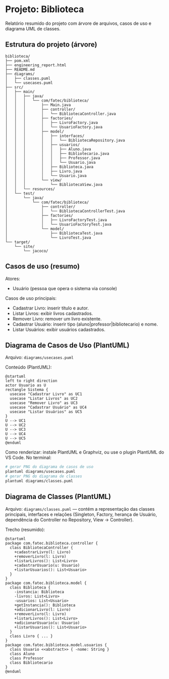 # Projeto: Biblioteca

Relatório resumido do projeto com árvore de arquivos, casos de uso e diagrama UML de classes.

## Estrutura do projeto (árvore)

```
biblioteca/
├── pom.xml
├── engineering_report.html
├── README.md
├── diagrams/
│   ├── classes.puml
│   └── usecases.puml
├── src/
│   ├── main/
│   │   ├── java/
│   │   │   └── com/fatec/biblioteca/
│   │   │       ├── Main.java
│   │   │       ├── controller/
│   │   │       │   └── BibliotecaController.java
│   │   │       ├── factories/
│   │   │       │   ├── LivroFactory.java
│   │   │       │   └── UsuarioFactory.java
│   │   │       ├── model/
│   │   │       │   ├── interfaces/
│   │   │       │   │   └── BibliotecaRepository.java
│   │   │       │   ├── usuarios/
│   │   │       │   │   ├── Aluno.java
│   │   │       │   │   ├── Bibliotecario.java
│   │   │       │   │   ├── Professor.java
│   │   │       │   │   └── Usuario.java
│   │   │       │   ├── Biblioteca.java
│   │   │       │   ├── Livro.java
│   │   │       │   └── Usuario.java
│   │   │       └── view/
│   │   │           └── BibliotecaView.java
│   │   └── resources/
│   └── test/
│       └── java/
│           └── com/fatec/biblioteca/
│               ├── controller/
│               │   └── BibliotecaControllerTest.java
│               ├── factories/
│               │   ├── LivroFactoryTest.java
│               │   └── UsuarioFactoryTest.java
│               └── model/
│                   ├── BibliotecaTest.java
│                   └── LivroTest.java
└── target/
    └── site/
        └── jacoco/
```

## Casos de uso (resumo)

Atores:
- Usuário (pessoa que opera o sistema via console)

Casos de uso principais:
- Cadastrar Livro: inserir título e autor.
- Listar Livros: exibir livros cadastrados.
- Remover Livro: remover um livro existente.
- Cadastrar Usuário: inserir tipo (aluno|professor|bibliotecario) e nome.
- Listar Usuários: exibir usuários cadastrados.

## Diagrama de Casos de Uso (PlantUML)

Arquivo: `diagrams/usecases.puml`

Conteúdo (PlantUML):

```
@startuml
left to right direction
actor Usuario as U
rectangle Sistema {
  usecase "Cadastrar Livro" as UC1
  usecase "Listar Livros" as UC2
  usecase "Remover Livro" as UC3
  usecase "Cadastrar Usuário" as UC4
  usecase "Listar Usuários" as UC5
}
U --> UC1
U --> UC2
U --> UC3
U --> UC4
U --> UC5
@enduml
```

Como renderizar: instale PlantUML e Graphviz, ou use o plugin PlantUML do VS Code. No terminal:

```bash
# gerar PNG do diagrama de casos de uso
plantuml diagrams/usecases.puml
# gerar PNG do diagrama de classes
plantuml diagrams/classes.puml
```

## Diagrama de Classes (PlantUML)

Arquivo: `diagrams/classes.puml` — contém a representação das classes principais, interfaces e relações (Singleton, Factory, herança de Usuário, dependência do Controller no Repository, View → Controller).

Trecho (resumido):

```
@startuml
package com.fatec.biblioteca.controller {
  class BibliotecaController {
    +cadastrarLivro(l: Livro)
    +removerLivro(l: Livro)
    +listarLivros(): List<Livro>
    +cadastrarUsuario(u: Usuario)
    +listarUsuarios(): List<Usuario>
  }
}
package com.fatec.biblioteca.model {
  class Biblioteca {
    -instancia: Biblioteca
    -livros: List<Livro>
    -usuarios: List<Usuario>
    +getInstancia(): Biblioteca
    +adicionarLivro(l: Livro)
    +removerLivro(l: Livro)
    +listarLivros(): List<Livro>
    +adicionarUsuario(u: Usuario)
    +listarUsuarios(): List<Usuario>
  }
  class Livro { ... }
}
package com.fatec.biblioteca.model.usuarios {
  class Usuario <<abstract>> { -nome: String }
  class Aluno
  class Professor
  class Bibliotecario
}
@enduml
```

